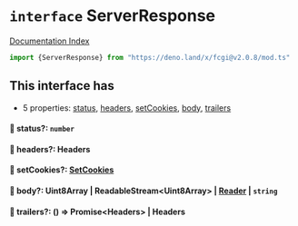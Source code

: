 # `interface` ServerResponse

[Documentation Index](../README.md)

```ts
import {ServerResponse} from "https://deno.land/x/fcgi@v2.0.8/mod.ts"
```

## This interface has

- 5 properties:
[status](#-status-number),
[headers](#-headers-headers),
[setCookies](#-setcookies-setcookies),
[body](#-body-uint8array--readablestreamuint8array--reader--string),
[trailers](#-trailers---promiseheaders--headers)


#### 📄 status?: `number`



#### 📄 headers?: Headers



#### 📄 setCookies?: [SetCookies](../class.SetCookies/README.md)



#### 📄 body?: Uint8Array | ReadableStream\<Uint8Array> | [Reader](../interface.Reader/README.md) | `string`



#### 📄 trailers?: () => Promise\<Headers> | Headers



